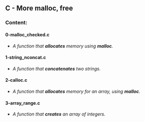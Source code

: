 ## C - More malloc, free

### Content:

#### **0-malloc_checked.c**
- *A function that **allocates** memory using **malloc**.*

#### **1-string_nconcat.c**
- *A function that **concatenates** two strings.*

#### **2-calloc.c**
- *A function that **allocates** memory for an array, using **malloc**.*

#### **3-array_range.c**
- *A function that **creates** an array of integers.*
